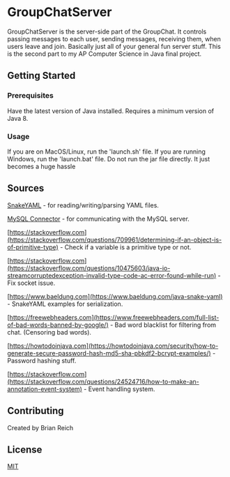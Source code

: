 # GroupChatServer
GroupChatServer is the server-side part of the GroupChat.  It controls passing messages to each user, sending messages, receiving them, when users leave and join.  Basically just all of your general fun server stuff.  This is the second part to my AP Computer Science in Java final project.

## Getting Started
### Prerequisites
Have the latest version of Java installed.  Requires a minimum version of Java 8.

### Usage
If you are on MacOS/Linux, run the 'launch.sh' file.
If you are running Windows, run the 'launch.bat' file.
Do not run the jar file directly.  It just becomes a huge hassle

## Sources
[SnakeYAML](https://bitbucket.org/asomov/snakeyaml/src/default/) - for reading/writing/parsing YAML files.

[MySQL Connector](https://dev.mysql.com/doc/connector-j/8.0/en/connector-j-installing.html) - for communicating with the MySQL server.

[https://stackoverflow.com](https://stackoverflow.com/questions/709961/determining-if-an-object-is-of-primitive-type) - Check if a variable is a primitive type or not.

[https://stackoverflow.com](https://stackoverflow.com/questions/10475603/java-io-streamcorruptedexception-invalid-type-code-ac-error-found-while-run) - Fix socket issue.

[https://www.baeldung.com](https://www.baeldung.com/java-snake-yaml) - SnakeYAML examples for serialization.


[https://freewebheaders.com](https://www.freewebheaders.com/full-list-of-bad-words-banned-by-google/) - Bad word blacklist for filtering from chat. (Censoring bad words).

[https://howtodoinjava.com](https://howtodoinjava.com/security/how-to-generate-secure-password-hash-md5-sha-pbkdf2-bcrypt-examples/) - Password hashing stuff.

[https://stackoverflow.com](https://stackoverflow.com/questions/24524716/how-to-make-an-annotation-event-system) - Event handling system.


## Contributing
Created by Brian Reich

## License
[MIT](https://choosealicense.com/licenses/mit/)